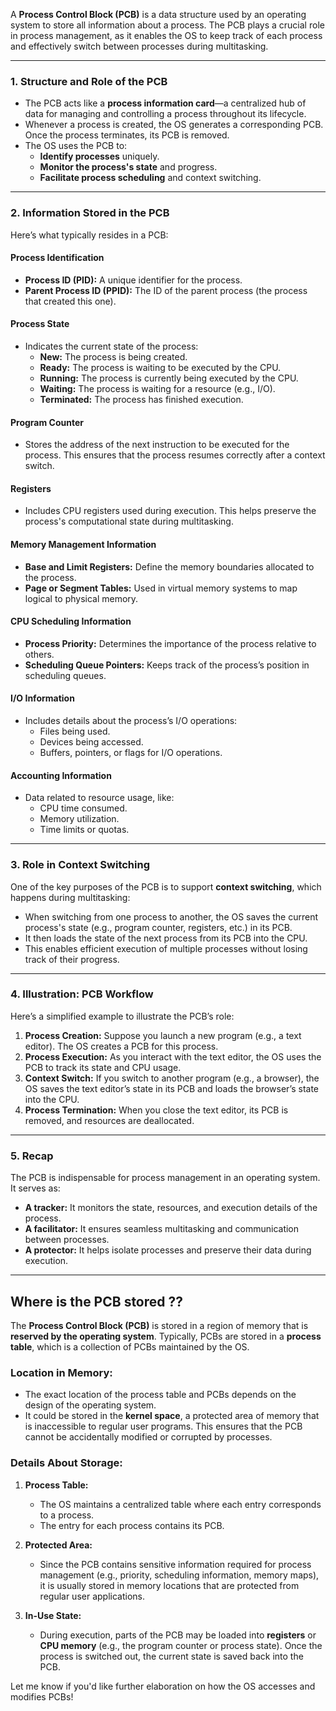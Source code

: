 A **Process Control Block (PCB)** is a data structure used by an operating system to store all information about a process. The PCB plays a crucial role in process management, as it enables the OS to keep track of each process and effectively switch between processes during multitasking.

---

### **1. Structure and Role of the PCB**
- The PCB acts like a **process information card**—a centralized hub of data for managing and controlling a process throughout its lifecycle.
- Whenever a process is created, the OS generates a corresponding PCB. Once the process terminates, its PCB is removed.
- The OS uses the PCB to:
  - **Identify processes** uniquely.
  - **Monitor the process's state** and progress.
  - **Facilitate process scheduling** and context switching.

---

### **2. Information Stored in the PCB**
Here’s what typically resides in a PCB:

#### **Process Identification**
- **Process ID (PID):** A unique identifier for the process.
- **Parent Process ID (PPID):** The ID of the parent process (the process that created this one).

#### **Process State**
- Indicates the current state of the process:
  - **New:** The process is being created.
  - **Ready:** The process is waiting to be executed by the CPU.
  - **Running:** The process is currently being executed by the CPU.
  - **Waiting:** The process is waiting for a resource (e.g., I/O).
  - **Terminated:** The process has finished execution.

#### **Program Counter**
- Stores the address of the next instruction to be executed for the process. This ensures that the process resumes correctly after a context switch.

#### **Registers**
- Includes CPU registers used during execution. This helps preserve the process's computational state during multitasking.

#### **Memory Management Information**
- **Base and Limit Registers:** Define the memory boundaries allocated to the process.
- **Page or Segment Tables:** Used in virtual memory systems to map logical to physical memory.

#### **CPU Scheduling Information**
- **Process Priority:** Determines the importance of the process relative to others.
- **Scheduling Queue Pointers:** Keeps track of the process’s position in scheduling queues.

#### **I/O Information**
- Includes details about the process’s I/O operations:
  - Files being used.
  - Devices being accessed.
  - Buffers, pointers, or flags for I/O operations.

#### **Accounting Information**
- Data related to resource usage, like:
  - CPU time consumed.
  - Memory utilization.
  - Time limits or quotas.

---

### **3. Role in Context Switching**
One of the key purposes of the PCB is to support **context switching**, which happens during multitasking:
- When switching from one process to another, the OS saves the current process's state (e.g., program counter, registers, etc.) in its PCB.
- It then loads the state of the next process from its PCB into the CPU.
- This enables efficient execution of multiple processes without losing track of their progress.

---

### **4. Illustration: PCB Workflow**
Here’s a simplified example to illustrate the PCB’s role:
1. **Process Creation:** Suppose you launch a new program (e.g., a text editor). The OS creates a PCB for this process.
2. **Process Execution:** As you interact with the text editor, the OS uses the PCB to track its state and CPU usage.
3. **Context Switch:** If you switch to another program (e.g., a browser), the OS saves the text editor’s state in its PCB and loads the browser’s state into the CPU.
4. **Process Termination:** When you close the text editor, its PCB is removed, and resources are deallocated.

---

### **5. Recap**
The PCB is indispensable for process management in an operating system. It serves as:
- **A tracker:** It monitors the state, resources, and execution details of the process.
- **A facilitator:** It ensures seamless multitasking and communication between processes.
- **A protector:** It helps isolate processes and preserve their data during execution.

---

## Where is the PCB stored ??

The **Process Control Block (PCB)** is stored in a region of memory that is **reserved by the operating system**. Typically, PCBs are stored in a **process table**, which is a collection of PCBs maintained by the OS.

### **Location in Memory:**
- The exact location of the process table and PCBs depends on the design of the operating system.
- It could be stored in the **kernel space**, a protected area of memory that is inaccessible to regular user programs. This ensures that the PCB cannot be accidentally modified or corrupted by processes.

### **Details About Storage:**
1. **Process Table:**
   - The OS maintains a centralized table where each entry corresponds to a process.
   - The entry for each process contains its PCB.

2. **Protected Area:**
   - Since the PCB contains sensitive information required for process management (e.g., priority, scheduling information, memory maps), it is usually stored in memory locations that are protected from regular user applications.

3. **In-Use State:**
   - During execution, parts of the PCB may be loaded into **registers** or **CPU memory** (e.g., the program counter or process state). Once the process is switched out, the current state is saved back into the PCB.

Let me know if you'd like further elaboration on how the OS accesses and modifies PCBs!
